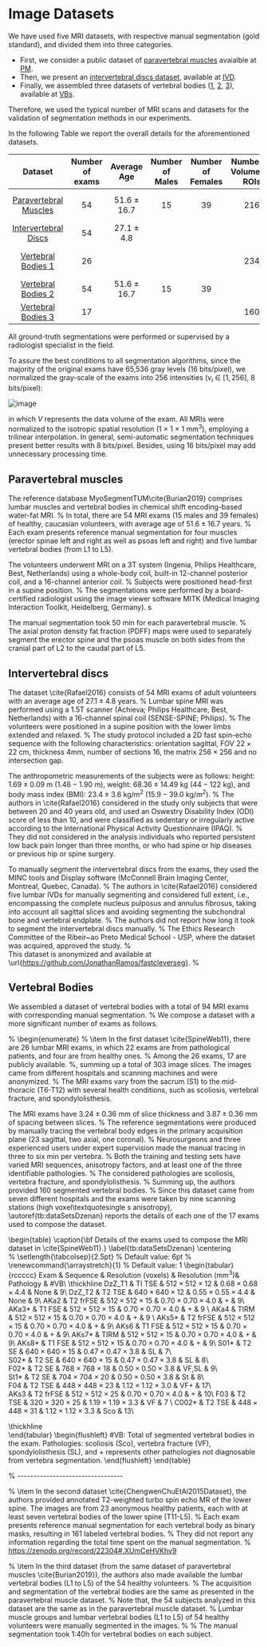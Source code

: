 # Image Datasets

<p>We have used five MRI datasets, with respective manual segmentation (gold standard), and divided them into three categories. </p>
  
- First, we consider a public dataset of [paravertebral muscles](https://doi.org/10.1186/s12891-019-2528-x) avaialble at [PM](PM/readme.md). 
- Then, we present an [intervertebral discs dataset](https://doi.org/10.21037/qims.2016.08.01), available at [IVD](IVD/readme.md).
- Finally, we assembled three datasets of vertebral bodies ([1](https://doi.org/10.1111/cgf.12343), [2](https://doi.org/10.1186/s12891-019-2528-x), [3](https://doi.org/10.1371/journal.pone.0143327)), available at [VBs](VBs/readme.md).

<p>Therefore, we used the typical number of MRI scans and datasets for the validation of segmentation methods in our experiments. </p>
  <p>In the following Table we report the overall details for the aforementioned datasets. </p>

  
 
  Dataset                                | Number of exams | Average Age | Number of Males | Number of Females | Number of Volumetric ROIs | Range | MRI Sequences      | TR/TE (ms) | Resolution (Voxel)                                   | Resolution (mm<sup>3</sup>)
   :---: | :---: | :---: | :---: | :---: | :---: |  :---: | :---: | :---: | :---: | :---:
 [Paravertebral Muscles](https://doi.org/10.1186/s12891-019-2528-x) | 54 | 51.6 $\pm$ 16.7 |  15 | 39 | 216 | | T1 TFE             | 6.4/1.1    | 334&times;334&times;67 <br />$\pm$ 135&times;135&times;5.0 | 1.0&times;1.0&times;3.6 <br />$\pm$ 0&times;0&times;5 
 [Intervertebral Discs](https://doi.org/10.21037/qims.2016.08.01)  | 54 | 27.1 $\pm$ 4.8 | | | | | T2 SE              | 3,900/160  | 512&times;512&times;16 <br />$\pm$ 0&times;0&times;0       | 0.4&times;0.4&times;4.4 <br />$\pm$ 0&times;0&times;0 
 [Vertebral Bodies 1](https://doi.org/10.1111/cgf.12343)       | 26 |  | | | 234 | T6-T12 | T1 F/TSE, T2 T/SE |  --/--     | 542&times;542&times;18 <br />$\pm$ 106&times;106&times;5   | 0.7&times;0.7&times;3.8 <br />$\pm$ 0.2&times;0.2&times;0.3 
[Vertebral Bodies 2](https://doi.org/10.1186/s12891-019-2528-x)       | 54 | 51.6 $\pm$ 16.7 | 15 | 39| | L1-L5 | T1 FFE             | 11/1.4     | 222&times;222&times;23 <br />$\pm$ 7&times;7&times;12    | 1.0&times;1.0&times;3.9 <br />$\pm$ 0&times;0&times;0.2
[Vertebral Bodies 3](https://doi.org/10.1371/journal.pone.0143327)     | 17 |  |  | | 160 | T11-L5 | T2 TSE             | --/--      | 305&times;305&times;39 <br />$\pm$ 0&times;0&times;0     | 1.2&times;1.2&times;2.0 <br />$\pm$ 0&times;0&times;0 
  
<!--   \begin{table}[!t]
\centering
  \caption{\bf Datasets scan parameters (prior to the normalization).}
    \end{tabular}
    \begin{flushleft} TE: Echo Time, TR: Repetition Time, SE: Spin-echo, TSE: Turbo Spin-echo, $\pm$: Standard Deviation. --: Information not reported in the paper neither present on the files\textquotesingle s metadata.
\end{table} -->

  <p>All ground-truth segmentations were performed or supervised by a radiologist specialist in the field.</p>


To assure the best conditions to all segmentation algorithms, since the majority of the original exams have 65,536 gray levels (16 bits/pixel), we normalized the gray-scale of the exams into 256 intensities (v<sub>i</sub> $\in$ $[1, 256]$, 8 bits/pixel):

![image](https://user-images.githubusercontent.com/3834596/182188895-8d5576dc-563b-4cb0-889e-ad8a0fedeb72.png)

in which $V$ represents the data volume of the exam.
All MRIs were normalized to the isotropic spatial resolution (1 $\times$ 1 $\times$ 1  mm<sup>3</sup>), employing a trilinear interpolation.
In general, semi-automatic segmentation techniques present better results with 8 bits/pixel.
Besides, using 16 bits/pixel may add unnecessary processing time.


## Paravertebral muscles

The reference database MyoSegmentTUM\cite{Burian2019} comprises lumbar muscles and vertebral bodies in chemical shift encoding-based water-fat MRI.
%
In total, there are 54 MRI exams (15 males and 39 females) of healthy, caucasian volunteers, with average age of $51.6 \pm 16.7$ years.
%
Each exam presents reference manual segmentation for four muscles (erector spinae left and right as well as psoas left and right) and five lumbar vertebral bodies (from L1 to L5).


The volunteers underwent MRI on a 3T system (Ingenia, Philips Healthcare, Best, Netherlands) using a whole-body coil, built-in 12-channel posterior coil, and a 16-channel anterior coil. 
%
Subjects were positioned head-first in a supine position.
%
The segmentations were performed by a board-certified radiologist using the image viewer software MITK (Medical Imaging Interaction Toolkit, Heidelberg, Germany).
s

The manual segmentation took 50 min for each paravertebral muscle.
%
The axial proton density fat fraction (PDFF) maps were used to separately segment the erector spine and the psoas muscle on both sides from the cranial part of L2 to the caudal part of L5.


## Intervertebral discs

The dataset \cite{Rafael2016} consists of 54 MRI exams of adult volunteers with an average age of $27.1 \pm 4.8$ years.
%
Lumbar spine MRI was performed using a 1.5T scanner (Achieva; Philips Healthcare, Best, Netherlands) with a 16-channel spinal coil (SENSE-SPINE; Philips). 
%
The volunteers were positioned in a supine position with the lower limbs extended and relaxed.
%
The study protocol included a 2D fast spin-echo sequence with the following characteristics: orientation sagittal, FOV $22\times22$ cm, thickness  $4$mm, number of sections 16, the matrix  $256\times256$ and no intersection gap.

The anthropometric measurements of the subjects were as follows: height: $1.69\pm0.09$ m ($1.46-1.90$ m), weight: $68.36\pm14.49$ kg ($44-122$ kg), and body mass index (BMI): $23.4\pm3.6$ kg/m$^2$ ($15.9-39.0$ kg/m$^2$).
%
The authors in \cite{Rafael2016} considered in the study only subjects that were between 20 and 40 years old, and used an Oswestry Disability Index (ODI) score of less than 10, and were classified as sedentary or irregularly active according to the International Physical Activity Questionnaire (IPAQ). 
%
They did not considered in the analysis individuals who reported persistent low back pain longer than three months, or who had spine or hip diseases or previous hip or spine surgery.

To manually segment the intervertebral discs from the exams, they used the MINC tools and Display software (McConnell Brain Imaging Center, Montreal, Quebec, Canada). 
%
The authors in \cite{Rafael2016} considered five lumbar IVDs for manually segmenting and considered full extent, i.e., encompassing the complete nucleus pulposus and annulus fibrosus, taking into account all sagittal slices and avoiding segmenting the subchondral bone and vertebral endplate.
%
The authors did not report how long it took to segment the intervertebral discs manually.
%
The Ethics Research Committee of the Ribeir\~ao Preto Medical School - USP, where the dataset was acquired, approved the study. 
%  
This dataset is anonymized and available at \url{https://github.com/JonathanRamos/fastcleverseg}.
%



## Vertebral Bodies

We assembled a dataset of vertebral bodies with a total of 94 MRI exams with corresponding manual segmentation.
%
We compose a dataset with a more significant number of exams as follows.


% \begin{enumerate}
    % \item 
    In the first dataset \cite{SpineWeb11},  there are 26 lumbar MRI exams, in which 22 exams are from pathological patients, and four are from healthy ones.
%
Among the 26 exams, 17 are publicly available.
%, summing up a total of 303 image slices.
The images came from different hospitals and scanning machines and were anonymized.
%
The MRI exams vary from the sacrum (S1) to the mid-thoracic (T6-T12) with several health conditions, such as scoliosis, vertebral fracture, and spondylolisthesis.


The MRI exams have $3.24 \pm 0.36$ mm of slice thickness and $3.87 \pm 0.36$ mm of spacing between slices.
%
The reference segmentations were produced by manually tracing the vertebral body edges in the primary acquisition plane (23 sagittal, two axial, one coronal).
%
Neurosurgeons and three experienced users under expert supervision made the manual tracing in three to six min per vertebra.
%
Both the training and testing sets have varied MRI sequences, anisotropy factors, and at least one of the three identifiable pathologies.
%
The considered pathologies are scoliosis, vertebra fracture, and spondylolisthesis.
%
Summing up, the authors provided 160 segmented vertebral bodies.
%
Since this dataset came from seven different hospitals and the exams were taken by nine scanning stations (high voxel\textquotesingle s anisotropy), \autoref{tb:dataSetsDzenan} reports the details of each one of the 17 exams used to compose the dataset.

\begin{table}
\caption{\bf Details of the exams used to compose the MRI dataset in \cite{SpineWeb11}.}
\label{tb:dataSetsDzenan}
\centering	
% \setlength{\tabcolsep}{2.5pt} % Default value: 6pt
% \renewcommand{\arraystretch}{1} % Default value: 1
\begin{tabular}{rccccc} 
Exam & Sequence  &  Resolution (voxels)  &  Resolution ($\textrm{mm}^3$)& Pathology & \#VB\\ \thickhline
DzZ\_T1 & TI TSE   & $512\times512\times12$  & $0.68\times0.68\times4.4$  	& None	      & 9\\
DzZ\_T2 & T2 TSE   & $640\times640\times12$  & $0.55\times0.55\times4.4$ 	& None	      & 9\\ 
AKa2    & T2 frFSE & $512\times512\times15$  & $0.70\times0.70\times4.0$    & +           & 9\\ 
AKa3*   & T1 FSE   & $512\times512\times15$  & $0.70\times0.70\times4.0$    & +           & 9 \\ 
AKa4    & TIRM     & $512\times512\times15$  & $0.70\times0.70\times4.0$    & +           & 9 \\ 
AKs5*   & T2 frFSE &  $512\times512\times15$ & $0.70\times0.70\times4.0$    & +           & 9\\ 
AKs6    & T1 FSE   &  $512\times512\times15$ & $0.70\times0.70\times4.0$    & +           & 9\\ 
AKs7*   & TIRM     &  $512\times512\times15$ & $0.70\times0.70\times4.0$    & +           & 9\\ 
AKs8*   & T1 FSE   &  $512\times512\times15$ & $0.70\times0.70\times4.0$    & +           & 9\\ 
S01*    & T2 SE    &  $640\times640\times15$ & $0.47\times0.47\times3.8$   & SL          & 7\\  
S02*    & T2 SE    &  $640\times640\times15$ & $0.47\times0.47\times3.8$   & SL          & 8\\   
F02*    & T2 SE    &  $768\times768\times18$ & $0.50\times0.50\times3.8$   & VF,SL       & 9\\  
St1*    & T2 SE    &  $704\times704\times20$ & $0.50\times0.50\times3.8$   & St          & 8\\  
F04     & T2 TSE   &  $448\times448\times23$ & $1.12\times1.12\times3.0$   & VF+         & 17\\  
AKs3    & T2 frFSE &  $512\times512\times25$ & $0.70\times0.70\times4.0$    & +           & 10\\ 
F03     & T2 TSE   &  $320\times320\times25$ & $1.19\times1.19\times3.3$    & VF          & 7 \\ 
C002*   & T2 TSE   &  $448\times448\times31$ & $1.12\times1.12\times3.3$    & Sco         & 13\\

\thickhline      
\end{tabular}
    \begin{flushleft} 
    \#VB: Total of segmented vertebral bodies in the exam. Pathologies: scoliosis (Sco), vertebra fracture (VF), spondylolisthesis (SL), and + represents other pathologies not diagnosable from vertebra segmentation.
\end{flushleft}
\end{table}

% ---------------------------------

% \item 
In the second dataset \cite{ChengwenChuEtAl2015Dataset}, the authors provided annotated T2-weighted turbo spin echo MR of the lower spine.
The images are from 23 anonymous healthy patients, each with at least seven vertebral bodies of the lower spine (T11-L5).
%
Each exam presents reference manual segmentation for each vertebral body as binary masks, resulting in 161 labeled vertebral bodies.
%
They did not report any information regarding the total time spent on the manual segmentation.
% https://zenodo.org/record/22304#.XUmCeHVKhv9

% \item 
In the third dataset (from the same dataset of paravertebral muscles \cite{Burian2019}), the authors also made available the lumbar vertebral bodies (L1 to L5) of the 54 healthy volunteers. 
%
The acquisition and segmentation of the vertebral bodies are the same as presented in the paravertebral muscle dataset.
%
Note that, the 54 subjects analyzed in this dataset are the same as in the paravertebral muscle dataset.
%
Lumbar muscle groups and lumbar vertebral bodies (L1 to L5) of 54 healthy volunteers were manually segmented in the images.
% %
The manual segmentation took 1:40h for vertebral bodies on each subject.
